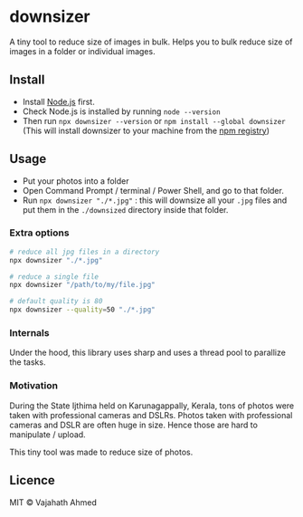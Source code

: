 # downsizer

A tiny tool to reduce size of images in bulk. Helps you to bulk reduce size of images in a folder or individual images.

## Install

- Install [Node.js](https://nodejs.org/en/) first.
- Check Node.js is installed by running `node --version`
- Then run `npx downsizer --version` or `npm install --global downsizer` (This will install downsizer to your machine from the [npm registry](https://www.npmjs.com/package/downsizer))

## Usage

- Put your photos into a folder
- Open Command Prompt / terminal / Power Shell, and go to that folder.
- Run `npx downsizer "./*.jpg"` : this will downsize all your `.jpg` files and put them in the `./downsized` directory inside that folder.

### Extra options

```bash
# reduce all jpg files in a directory
npx downsizer "./*.jpg"

# reduce a single file
npx downsizer "/path/to/my/file.jpg"

# default quality is 80
npx downsizer --quality=50 "./*.jpg"

```

### Internals

Under the hood, this library uses sharp and uses a thread pool to parallize the tasks.

### Motivation

During the State Ijthima held on Karunagappally, Kerala, tons of photos were taken with professional cameras and DSLRs. Photos taken with professional cameras and DSLR are often huge in size. Hence those are hard to manipulate / upload.

This tiny tool was made to reduce size of photos.

## Licence

MIT &copy; Vajahath Ahmed
